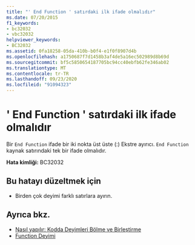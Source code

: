 ```yaml
---
title: "' End Function ' satırdaki ilk ifade olmalıdır"
ms.date: 07/20/2015
f1_keywords:
- bc32032
- vbc32032
helpviewer_keywords:
- BC32032
ms.assetid: 0fa18258-05da-410b-b0f4-e1f0f8907d4b
ms.openlocfilehash: a1750687f7d1458b3af4de5a16ec502989d8b69d
ms.sourcegitcommit: bf5c5850654187705bc94cc40ebfb62fe346ab02
ms.translationtype: MT
ms.contentlocale: tr-TR
ms.lasthandoff: 09/23/2020
ms.locfileid: "91094323"
---
```

# <a name="end-function-must-be-the-first-statement-on-a-line"></a>' End Function ' satırdaki ilk ifade olmalıdır

Bir `End Function` ifade bir iki nokta üst üste (:) Ekstre ayırıcı. `End Function` kaynak satırındaki tek bir ifade olmalıdır.  
  
 **Hata kimliği:** BC32032  
  
## <a name="to-correct-this-error"></a>Bu hatayı düzeltmek için  
  
- Birden çok deyimi farklı satırlara ayırın.  
  
## <a name="see-also"></a>Ayrıca bkz.

- [Nasıl yapılır: Kodda Deyimleri Bölme ve Birleştirme](../programming-guide/program-structure/how-to-break-and-combine-statements-in-code.md)
- [Function Deyimi](../language-reference/statements/function-statement.md)
